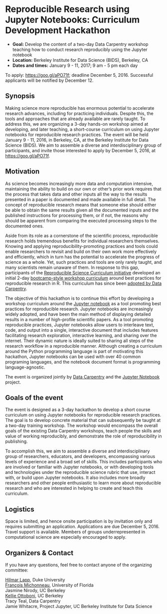 # Reproducible Research using Jupyter Notebooks: Curriculum Development Hackathon

- **Goal:** Develop the content of  a two-day Data Carpentry workshop teaching how to conduct research reproducibly using the Jupyter notebook
- **Location:** Berkeley Institute for Data Science (BIDS), Berkeley, CA
- **Dates and times:** January 9 - 11, 2017; 9 am - 5 pm each day

To apply: <https://goo.gl/aPO71f>; deadline December 5, 2016. Successful applicants will be notified by December 12.

## Synopsis

Making science more reproducible has enormous potential to accelerate research advances, including for practicing individuals. Despite this, the tools and approaches that are already available are rarely taught. To address this, we are organizing a 3-day hands-on workshop aimed at developing, and later teaching, a short-course curriculum on using Jupyter notebooks for reproducible research practices. The event will be held January 9 - 11, 2016, in Berkeley, CA, at the Berkeley Institute for Data Science (BIDS). We aim to assemble a diverse and interdisciplinary group of participants, and invite those interested to apply by December 5, 2016, at <https://goo.gl/aPO71f>.

## Motivation

As science becomes increasingly more data and computation intensive, maintaining the ability to build on our own or other’s prior work requires that the process that takes data and other inputs all the way to the results presented in a paper is documented and made available in full detail. The concept of reproducible research means that someone else should either be able to obtain the same results given all the documented inputs and the published instructions for processing them, or if not, the reasons why should be apparent from comparing the executed processing steps to the documented ones.

Aside from its role as a cornerstone of the scientific process, reproducible research holds tremendous benefits for individual researchers themselves. Knowing and applying reproducibility-promoting practices and tools could enable researchers to revisit and build on their own work more effectively and efficiently, which in turn has the potential to accelerate the progress of science as a whole. Yet, such practices and tools are only rarely taught, and many scientists remain unaware of them. In response to this gap, participants of the [Reproducible Science Curriculum initiative] developed an initial 2-day [bootcamp-style workshop curriculum][1] around best practices for reproducible research in R. This curriculum has since been [adopted by Data Carpentry][2].

The objective of this hackathon is to continue this effort by developing a workshop curriculum around the [Jupyter notebook] as a tool promoting best practices for reproducible research. Jupyter notebooks are increasingly widely adopted, and have been the main method of displaying detailed results in a number of high-profile scientific papers. As a tool promoting reproducible practices, Jupyter notebooks allow users to interleave text, code, and output into a single, interactive document that includes features facilitating research exploration, interactive learning, and sharing over the internet. Their dynamic nature is ideally suited to sharing all steps of the research workflow in a reproducible manner. Although creating a curriculum around the Python programming language is part of motivating this hackathon, Jupyter notebooks can be used with over 40 common programing languages, and the notebook document format is programming language-agnostic.

The event is organized jointly by [Data Carpentry] and the [Jupyter Notebook] project.

## Goals of the event

The event is designed as a 3-day hackathon to develop a short course curriculum on using Jupyter notebooks for reproducible research practices. The goal is to develop concrete material that can subsequently be taught at a two-day training workshop. The workshop would encompass the overall goals of the existing Data Carpentry workshops, teach people the skills and value of working reproducibly, and demonstrate the role of reproducibility in publishing.

To accomplish this, we aim to assemble a diverse and interdisciplinary group of researchers, educators, and developers, encompassing various levels of experience and a broad set of skills. This includes participants who are involved or familiar with Jupyter notebooks, or with developing tools and technologies under the reproducible science rubric that use, interact with, or build upon Jupyter notebooks. It also includes more broadly researchers and other people enthusiastic to learn more about reproducible research and who are interested in helping to create and teach this curriculum.

## Logistics

Space is limited, and hence onsite participation is by invitation only and requires submitting an application. Applications are due December 5, 2016. Travel support is available. Members of groups underrepresented in computational science are especially encouraged to apply.

## Organizers & Contact
If you have any questions, feel free to contact anyone of the organizing committee:

[Hilmar Lapp], Duke University<br/>
[François Michonneau], University of Florida<br/>
Jasmine Nirody, UC Berkeley<br/>
[Kellie Ottoboni], UC Berkeley<br/>
Tracy Teal, Data Carpentry<br/>
Jamie Whitacre, Project Jupyter, UC Berkeley Institute for Data Science<br/>

[1]: https://github.com/Reproducible-Science-Curriculum/workshop-planning/blob/master/workshopOverview.md
[2]: http://www.datacarpentry.org/blog/reproducible-research-curriculum/
[Reproducible Science Curriculum initiative]: https://github.com/Reproducible-Science-Curriculum/
[Data Carpentry]: http://datacarpentry.org
[Jupyter Notebook]: http://jupyter.org
[Hilmar Lapp]: http://orcid.org/0000-0001-9107-0714
[François Michonneau]: mailto:francois.michonneau@gmail.com
[Kellie Ottoboni]: http://www.stat.berkeley.edu/~kellieotto/
